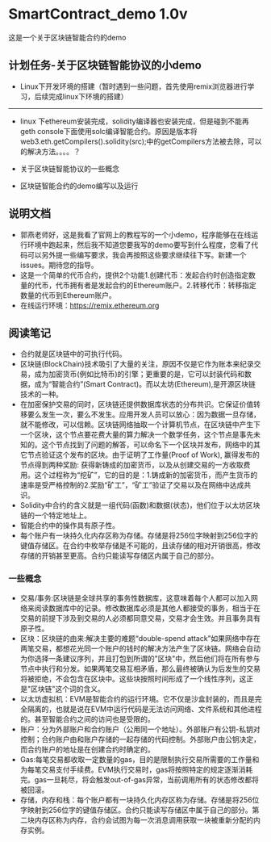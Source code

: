 # SmartContract_demo  1.0v
这是一个关于区块链智能合约的demo

## 计划任务-关于区块链智能协议的小demo
* Linux下开发环境的搭建（暂时遇到一些问题，首先使用remix浏览器进行学习，后续完成linux下环境的搭建）
------------------------
* linux 下ethereum安装完成，solidity编译器也安装完成，但是碰到不能再geth console下面使用solc编译智能合约。原因是版本将web3.eth.getCompilers().solidity(src);中的getCompilers方法被去除，可以的解决方法。。。。？

* 关于区块链智能协议的一些概念
* 区块链智能合约的demo编写以及运行

## 说明文档
* 郭燕老师好，这是我看了官网上的教程写的一个小demo，程序能够在在线运行环境中跑起来，然后我不知道您要我写的demo要写到什么程度，您看了代码可以另外提一些编写要求，我会再按照这些要求继续往下写。新建一个issues。期待您的指导。
* 这是一个简单的代币合约，提供2个功能1.创建代币：发起合约时创造指定数量的代币，代币拥有者是发起合约的Ethereum账户。2.转移代币：转移指定数量的代币到Ethereum账户。
* 在线运行环境：https://remix.ethereum.org

## 阅读笔记
* 合约就是区块链中的可执行代码。
* 区块链(BlockChain)技术吸引了大量的关注，原因不仅是它作为账本来纪录交易，成为加密货币(例如比特币)的引擎；更重要的是，它可以封装代码和数据，成为“智能合约”(Smart Contract)。而以太坊(Ethereum),是开源区块链技术的一种。
* 在加密保护交易的同时，区块链还提供数据库状态的分布共识。它保证价值转移要么发生一次，要么不发生。应用开发人员可以放心：因为数据一旦存储，就不能修改，可以信赖。区块链网络抽取一个计算机节点，在区块链中产生下一个区块，这个节点要花费大量的算力解决一个数学任务，这个节点是事先未知的。这个节点找到了问题的解答，可以命名下一个区块并发布，网络中的其它节点验证这个发布的区块。由于证明了工作量(Proof of Work), 赢得发布的节点得到两种奖励: 获得新铸成的加密货币，以及从创建交易的一方收取费用。这个过程称为“挖矿”，它的目的是：1.铸成新的加密货币，而产生货币的速率是受严格控制的2.奖励“矿工”，“矿工”验证了交易以及在网络中达成共识。
* Solidity中合约的含义就是一组代码(函数)和数据(状态)，他们位于以太坊区块链的一个特定地址上。
* 智能合约中的操作具有原子性。
* 每个账户有一块持久化内存区称为存储。存储是将256位字映射到256位字的键值存储区。在合约中枚举存储是不可能的，且读存储的相对开销很高，修改存储的开销甚至更高。合约只能读写存储区内属于自己的部分。

### 一些概念
* 交易/事务:区块链是全球共享的事务性数据库，这意味着每个人都可以加入网络来阅读数据库中的记录。修改数据库必须是其他人都接受的事务，相当于在交易的前提下涉及到交易的人必须都同意交易，交易才会生效。并且事务具有原子性。
* 区块：区块链的由来:解决主要的难题“double-spend attack”如果网络中存在两笔交易，都想花光同一个账户的钱时的解决方法产生了区块链。网络会自动为你选择一条建议序列，并且打包到所谓的"区块"中，然后他们将在所有参与节点中执行和分发。如果两笔交易互相矛盾，那么最终被确认为后发生的交易将被拒绝，不会包含在区块中。这些块按照时间形成了一个线性序列，这正是"区块链"这个词的含义。
* 以太坊虚拟机：EVM是智能合约的运行环境。它不仅是沙盒封装的，而且是完全隔离的，也就是说在EVM中运行代码是无法访问网络、文件系统和其他进程的。甚至智能合约之间的访问也是受限的。
* 账户：分为外部账户和合约账户（公用同一个地址）。外部账户有公钥-私钥对控制；合约账户由和账户存储的一起存储的代码控制。外部账户由公钥决定，而合约账户的地址是在创建合约时确定的。
* Gas:每笔交易都收取一定数量的gas，目的是限制执行交易所需要的工作量和为每笔交易支付手续费。EVM执行交易时，gas将按照特定的规定逐渐消耗完。gas一旦耗尽，将会触发out-of-gas异常，当前调用所有的状态修改都将被回滚。
* 存储，内存和栈：每个账户都有一块持久化内存区称为存储。存储是将256位字映射到256位字的键值存储区。合约只能读写存储区中属于自己的部分。第二块内存区称为内存，合约会试图为每一次消息调用获取一块被重新分配的内存实例。